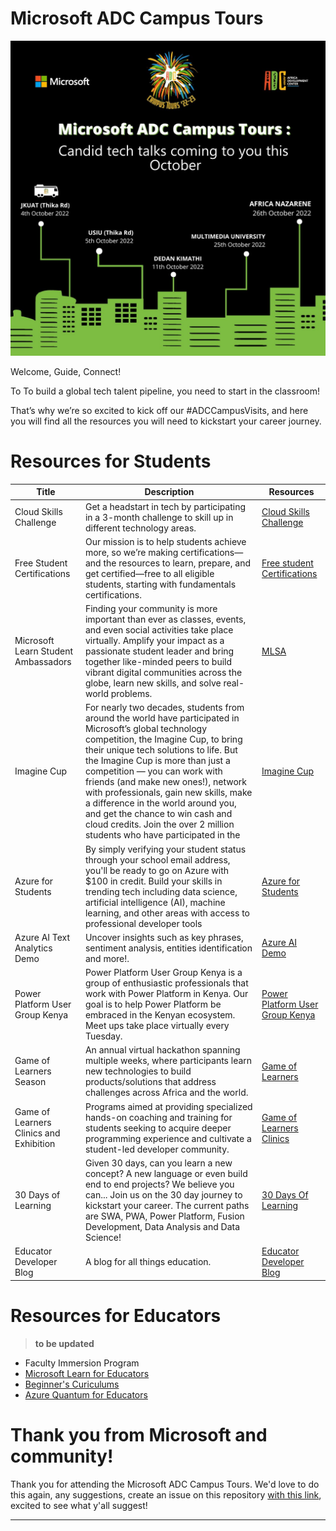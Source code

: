 # Microsoft ADC Campus Tours

![Microsoft-Build-Student-Developer-Drop-in-day](img/banner2.jfif)


Welcome, Guide, Connect!

To To build a global tech talent pipeline, you need to start in the classroom!
 
That’s why we’re so excited to kick off our #ADCCampusVisits, and here you will find all the resources you will need to kickstart your career journey.


# Resources for Students

| Title | Description | Resources |
-------|------------|-----------|
| Cloud Skills Challenge| Get a headstart in tech by participating in a 3-month challenge to skill up in different technology areas. | [Cloud Skills Challenge](https://aka.ms/ADCToursChallenge) |
| Free Student Certifications| Our mission is to help students achieve more, so we’re making certifications—and the resources to learn, prepare, and get certified—free to all eligible students, starting with fundamentals certifications. | [Free student Certifications](http://aka.ms/FreeStudentCertifications) |
| Microsoft Learn Student Ambassadors| Finding your community is more important than ever as classes, events, and even social activities take place virtually. Amplify your impact as a passionate student leader and bring together like-minded peers to build vibrant digital communities across the globe, learn new skills, and solve real-world problems.  | [MLSA](https://studentambassadors.microsoft.com/?WT.mc_id=academic-75712-bethanycheum) |
| Imagine Cup | For nearly two decades, students from around the world have participated in Microsoft’s global technology competition, the Imagine Cup, to bring their unique tech solutions to life. But the Imagine Cup is more than just a competition — you can work with friends (and make new ones!), network with professionals, gain new skills, make a difference in the world around you, and get the chance to win cash and cloud credits. Join the over 2 million students who have participated in the | [Imagine Cup](https://imaginecup.microsoft.com/s?WT.mc_id=academic-75712-bethanycheum) |
| Azure for Students| By simply verifying your student status through your school email address, you'll be ready to go on Azure with $100 in credit. Build your skills in trending tech including data science, artificial intelligence (AI), machine learning, and other areas with access to professional developer tools | [Azure for Students](https://aka.ms/AzureStudents) |
| Azure AI Text Analytics Demo| Uncover insights such as key phrases, sentiment analysis, entities identification and more!. | [Azure AI Demo](https://aidemos.microsoft.com/text-analytics?WT.mc_id=academic-75712-bethanycheum) |
| Power Platform User Group Kenya | Power Platform User Group Kenya is a group of enthusiastic professionals that work with Power Platform in Kenya. Our goal is to help Power Platform be embraced in the Kenyan ecosystem. Meet ups take place virtually every Tuesday. | [Power Platform User Group Kenya](https://powerusers.microsoft.com/t5/Power-Platform-User-Group-Kenya/gh-p/PowerPlatfromUserGroupKenya?WT.mc_id=academic-75166-juliamuiruri) |
| Game of Learners Season| An annual virtual hackathon spanning multiple weeks, where participants learn new technologies to build products/solutions that address challenges across Africa and the world. | [Game of Learners](https://aka.ms/GameofLearners) |
| Game of Learners Clinics and Exhibition| Programs aimed at  providing specialized hands-on coaching and training for students seeking to acquire deeper programming experience and cultivate a student-led developer community. | [Game of Learners Clinics](https://www.microsoft.com/MEA/Gameoflearners/clinics.aspx?WT.mc_id=academic-75712-bethanycheum) |
| 30 Days of Learning| Given 30 days, can you learn a new concept? A new language or even build end to end projects? We believe you can... Join us on the 30 day journey to kickstart your career. The current paths are SWA, PWA, Power Platform, Fusion Development, Data Analysis and Data Science!| [30 Days Of Learning](https://microsoft.github.io/30daysof/) |
| Educator Developer Blog| A blog for all things education. | [Educator Developer Blog](https://techcommunity.microsoft.com/t5/educator-developer-blog/bg-p/EducatorDeveloperBlog?WT.mc_id=academic-75712-bethanycheum) |


#  Resources for Educators
> **to be updated**
* Faculty Immersion Program
* [Microsoft Learn for Educators](https://docs.microsoft.com/en-us/learn/educator-center/programs/msle/?WT.mc_id=academic-75712-bethanycheum)
* [Beginner's Curiculums](https://aka.ms/BeginnersCuriculum)
* [Azure Quantum for Educators](https://azure.microsoft.com/en-us/solutions/quantum-computing/educators/?WT.mc_id=academic-75712-bethanycheum)


# Thank you from Microsoft and community! 
Thank you for attending the Microsoft ADC Campus Tours. We'd love to do this again, any suggestions, create an issue on this repository [with this link](https://aka.ms/ADCToursFeedback), excited to see what y'all suggest!

--- 
<!-- 
| 30 Days of Data Science | Explore data science and machine learning with Python, on Azure - with projects! | [30 Days of Data Science](https://t.co/q5qcEH3K1T) |
| Student Summit| Whether you’re building your career or the next great idea, Microsoft Reactor connects you with the developers and startups that share your goals. Learn new skills, meet new peers, and find career mentorship. Virtual events are running around the clock so join us anytime, anywhere!. | [Student Summit](https://developer.microsoft.com/en-us/reactor/events/17028/?WT.mc_id=academic-75712-bethanycheum) | 
-->
